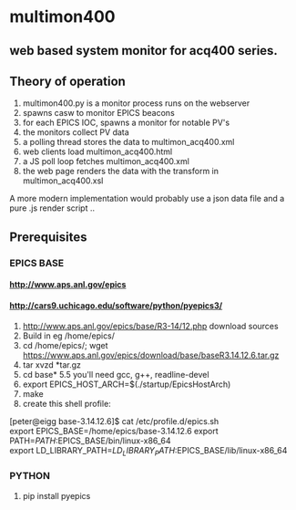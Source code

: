 # multimon400
## web based system monitor for acq400 series.

## Theory of operation
1. multimon400.py is a monitor process runs on the webserver
  1. spawns casw to monitor EPICS beacons
  2. for each EPICS IOC, spawns a monitor for notable PV's
  3. the monitors collect PV data
  4. a polling thread stores the data to multimon_acq400.xml
2. web clients load multimon_acq400.html
  1. a JS poll loop fetches multimon_acq400.xml
  2. the web page renders the data with the transform in multimon_acq400.xsl

A more modern implementation would probably use a json data file and a pure .js render script ..

## Prerequisites

### EPICS BASE
#### http://www.aps.anl.gov/epics
#### http://cars9.uchicago.edu/software/python/pyepics3/
1. http://www.aps.anl.gov/epics/base/R3-14/12.php download sources
2. Build in eg /home/epics/
3. cd /home/epics/; wget https://www.aps.anl.gov/epics/download/base/baseR3.14.12.6.tar.gz
4. tar xvzd *tar.gz
5. cd base*
5.5 you'll need gcc, g++, readline-devel
6. export EPICS_HOST_ARCH=$(./startup/EpicsHostArch)
7. make
8. create this shell profile:

[peter@eigg base-3.14.12.6]$ cat /etc/profile.d/epics.sh   
export EPICS_BASE=/home/epics/base-3.14.12.6
export PATH=$PATH:$EPICS_BASE/bin/linux-x86_64  
export LD_LIBRARY_PATH=$LD_LIBRARY_PATH:$EPICS_BASE/lib/linux-x86_64  

### PYTHON
1. pip install pyepics



